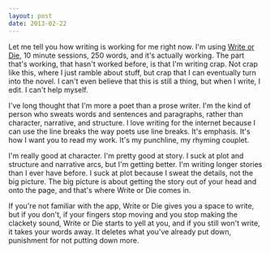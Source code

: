 ```yaml
---
layout: post
date: 2013-02-22
---
```


Let me tell you how writing is working for me right now. I'm using [Write or Die](https://writeordie.com), 10 minute sessions, 250 words, and it's actually working. The part that's working, that hasn't worked before, is that I'm writing crap. Not crap like this, where I just ramble about stuff, but crap that I can eventually turn into the novel. I can't even believe that this is still a thing, but when I write, I edit. I can't help myself. 

I've long thought that I'm more a poet than a prose writer. I'm the kind of person who sweats words and sentences and paragraphs, rather than character, narrative, and structure. I love writing for the internet because I can use the line breaks the way poets use line breaks. It's emphasis. It's how I want you to read my work. It's my punchline, my rhyming couplet.

I'm really good at character. I'm pretty good at story. I suck at plot and structure and narrative arcs, but I'm getting better. I'm writing longer stories than I ever have before. I suck at plot because I sweat the details, not the big picture. The big picture is about getting the story out of your head and onto the page, and that's where Write or Die comes in.

If you're not familiar with the app, Write or Die gives you a space to write, but if you don't, if your fingers stop moving and you stop making the clackety sound, Write or Die starts to yell at you, and if you still won't write, it takes your words away. It deletes what you've already put down, punishment for not putting down more.
